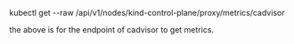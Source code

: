 kubectl get --raw /api/v1/nodes/kind-control-plane/proxy/metrics/cadvisor

the above is for the endpoint of cadvisor to get metrics.
